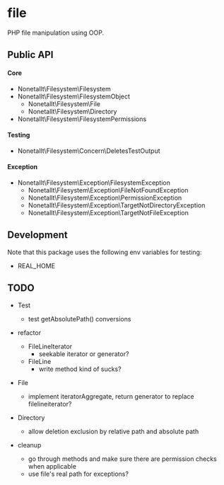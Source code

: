 # file

PHP file manipulation using OOP.

## Public API

#### Core

* Nonetallt\Filesystem\Filesystem
* Nonetallt\Filesystem\FilesystemObject
    * Nonetallt\Filesystem\File
    * Nonetallt\Filesystem\Directory
* Nonetallt\Filesystem\FilesystemPermissions

#### Testing

* Nonetallt\Filesystem\Concern\DeletesTestOutput

#### Exception

* Nonetallt\Filesystem\Exception\FilesystemException
    * Nonetallt\Filesystem\Exception\FileNotFoundException
    * Nonetallt\Filesystem\Exception\PermissionException
    * Nonetallt\Filesystem\Exception\TargetNotDirectoryException
    * Nonetallt\Filesystem\Exception\TargetNotFileException

## Development

Note that this package uses the following env variables for testing:
* REAL_HOME

## TODO

* Test
    * test getAbsolutePath() conversions

* refactor 
    * FileLineIterator 
        * seekable iterator or generator?
    * FileLine
        * write method kind of sucks?

* File
    * implement iteratorAggregate, return generator to replace
      filelineiterator?

* Directory
    * allow deletion exclusion by relative path and absolute path

* cleanup
    * go through methods and make sure there are permission checks when applicable
    * use file's real path for exceptions?
